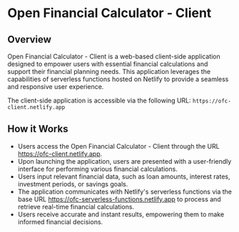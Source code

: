 # Open Financial Calculator - Client

## Overview

Open Financial Calculator - Client is a web-based client-side application designed to empower users with essential financial calculations and support their financial planning needs. This application leverages the capabilities of serverless functions hosted on Netlify to provide a seamless and responsive user experience.

The client-side application is accessible via the following URL: `https://ofc-client.netlify.app`

## How it Works

- Users access the Open Financial Calculator - Client through the URL https://ofc-client.netlify.app.
- Upon launching the application, users are presented with a user-friendly interface for performing various financial calculations.
- Users input relevant financial data, such as loan amounts, interest rates, investment periods, or savings goals.
- The application communicates with Netlify's serverless functions via the base URL https://ofc-serverless-functions.netlify.app to process and retrieve real-time financial calculations.
- Users receive accurate and instant results, empowering them to make informed financial decisions.

